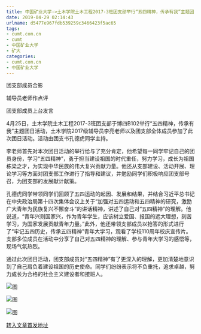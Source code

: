 ```yaml
---
title: 中国矿业大学->土木学院土木工程2017-3班团支部举行“五四精神，传承有我”主题团日活动 | cumt.com.cn
date: 2019-04-29 02:14:43
urlname: d5477e967fdb539259c3466423f5ac65
tags: 
- cumt.com.cn
- cumt
- 中国矿业大学
- 矿大
categories:
- cumt.com.cn
- 中国矿业大学
---
```


团支部成员合影

辅导员老师作点评

团支部成员上台发言

4月25日，土木学院土木工程2017-3班团支部于博四B102举行“五四精神，传承有我”主题团日活动，土木学院2017级辅导员李亮老师以及团支部全体成员参加了此次团日活动。活动由团支书孔德虎同学主持。

李老师首先对本次团日活动的举行给与了充分肯定，他希望每一同学牢记自己的团员身份，学习“五四精神”，勇于担当建设祖国的时代重任，努力学习，成长为祖国栋梁之才，为实现中华民族的伟大复兴贡献力量。他还从支部建设、活动开展、理论学习等方面对团支部工作进行了指导和建议，并勉励同学们积极响应团支部号召，为团支部的发展献计献策。

孔德虎同学带领同学们回顾了五四运动的起因、发展和结果，并结合习近平总书记在中央政治局第十四次集体会议上关于“加强对五四运动和五四精神的研究，激励广大青年为民族复兴不懈奋斗”的讲话精神，讲述了自己对“五四精神”的理解。他说道，“青年兴则国家兴，作为青年学生，应该树立爱国、报国的远大理想，刻苦学习，为国家发展贡献青年力量。”此外，他还带领支部成员以抢答的形式进行了“牢记五四历史，传承五四精神”青年大学习，观看了学校110周年校庆宣传片。支部多位成员在活动中分享了自己对五四精神的理解、参与青年大学习的感悟等，现场气氛热烈。

通过此次团日活动，团支部成员对“五四精神”有了更深入的理解，更加清楚地意识到了自己肩负着建设祖国的历史使命。同学们纷纷表示将不负重托，追求卓越，努力成长为合格的社会主义建设者和接班人。

![图](http://xwzx.cumt.edu.cn/_upload/article/images/f6/0a/9606bbeb47048868afef40d5f3a3/336e2516-e600-482c-a935-06464e638ecb.jpg)

![图](http://xwzx.cumt.edu.cn/_upload/article/images/f6/0a/9606bbeb47048868afef40d5f3a3/a5b7cd25-05cf-461b-ae76-92094ccede8b.jpg)

![图](http://xwzx.cumt.edu.cn/_upload/article/images/f6/0a/9606bbeb47048868afef40d5f3a3/e0e10175-9f26-4711-9384-c5c233eda2d5.jpg)

[转入文章首发地址](http://xwzx.cumt.edu.cn/f7/0f/c523a521999/page.htm)